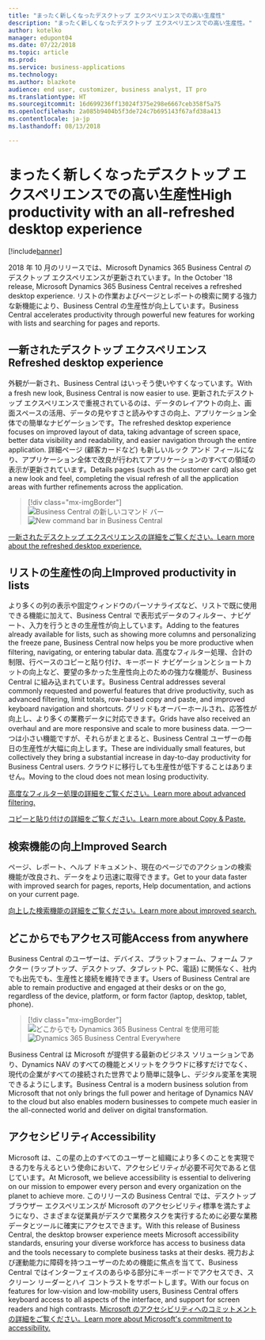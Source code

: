 ```yaml
---
title: "まったく新しくなったデスクトップ エクスペリエンスでの高い生産性"
description: "まったく新しくなったデスクトップ エクスペリエンスでの高い生産性。"
author: kotelko
manager: edupont04
ms.date: 07/22/2018
ms.topic: article
ms.prod: 
ms.service: business-applications
ms.technology: 
ms.author: blazkote
audience: end user, customizer, business analyst, IT pro
ms.translationtype: HT
ms.sourcegitcommit: 16d699236ff13024f375e298e6667ceb358f5a75
ms.openlocfilehash: 2a085b9404b5f3de724c7b695143f67afd38a413
ms.contentlocale: ja-jp
ms.lasthandoff: 08/13/2018

---
```


# <a name="high-productivity-with-an-all-refreshed-desktop-experience"></a><span data-ttu-id="60205-103">まったく新しくなったデスクトップ エクスペリエンスでの高い生産性</span><span class="sxs-lookup"><span data-stu-id="60205-103">High productivity with an all-refreshed desktop experience</span></span>

[!include[banner](../../includes/banner.md)]

<span data-ttu-id="60205-104">2018 年 10 月のリリースでは、Microsoft Dynamics 365 Business Central のデスクトップ エクスペリエンスが更新されています。</span><span class="sxs-lookup"><span data-stu-id="60205-104">In the October '18 release, Microsoft Dynamics 365 Business Central receives a refreshed desktop experience.</span></span> <span data-ttu-id="60205-105">リストの作業およびページとレポートの検索に関する強力な新機能により、Business Central の生産性が向上しています。</span><span class="sxs-lookup"><span data-stu-id="60205-105">Business Central accelerates productivity through powerful new features for working with lists and searching for pages and reports.</span></span>

## <a name="refreshed-desktop-experience"></a><span data-ttu-id="60205-106">一新されたデスクトップ エクスペリエンス</span><span class="sxs-lookup"><span data-stu-id="60205-106">Refreshed desktop experience</span></span>
<span data-ttu-id="60205-107">外観が一新され、Business Central はいっそう使いやすくなっています。</span><span class="sxs-lookup"><span data-stu-id="60205-107">With a fresh new look, Business Central is now easier to use.</span></span> <span data-ttu-id="60205-108">更新されたデスクトップ エクスペリエンスで重視されているのは、データのレイアウトの向上、画面スペースの活用、データの見やすさと読みやすさの向上、アプリケーション全体での簡単なナビゲーションです。</span><span class="sxs-lookup"><span data-stu-id="60205-108">The refreshed desktop experience focuses on improved layout of data, taking advantage of screen space, better data visibility and readability, and easier navigation through the entire application.</span></span> <span data-ttu-id="60205-109">詳細ページ (顧客カードなど) も新しいルック アンド フィールになり、アプリケーション全体で改良が行われてアプリケーションのすべての領域の表示が更新されています。</span><span class="sxs-lookup"><span data-stu-id="60205-109">Details pages (such as the customer card) also get a new look and feel, completing the visual refresh of all the application areas with further refinements across the application.</span></span>

> [!div class="mx-imgBorder"]
> <span data-ttu-id="60205-110">![Business Central の新しいコマンド バー](media/commanding.png "Business Central の新しいコマンド バー")</span><span class="sxs-lookup"><span data-stu-id="60205-110">![New command bar in Business Central](media/commanding.png "New command bar in Business Central")</span></span>

[<span data-ttu-id="60205-111">一新されたデスクトップ エクスペリエンスの詳細をご覧ください。</span><span class="sxs-lookup"><span data-stu-id="60205-111">Learn more about the refreshed desktop experience.</span></span>](refreshed-ux.md)

## <a name="improved-productivity-in-lists"></a><span data-ttu-id="60205-112">リストの生産性の向上</span><span class="sxs-lookup"><span data-stu-id="60205-112">Improved productivity in lists</span></span>
<span data-ttu-id="60205-113">より多くの列の表示や固定ウィンドウのパーソナライズなど、リストで既に使用できる機能に加えて、Business Central で表形式データのフィルター、ナビゲート、入力を行うときの生産性が向上しています。</span><span class="sxs-lookup"><span data-stu-id="60205-113">Adding to the features already available for lists, such as showing more columns and personalizing the freeze pane, Business Central now helps you be more productive when filtering, navigating, or entering tabular data.</span></span> <span data-ttu-id="60205-114">高度なフィルター処理、合計の制限、行ベースのコピーと貼り付け、キーボード ナビゲーションとショートカットの向上など、要望の多かった生産性向上のための強力な機能が、Business Central に組み込まれています。</span><span class="sxs-lookup"><span data-stu-id="60205-114">Business Central addresses several commonly requested and powerful features that drive productivity, such as advanced filtering, limit totals, row-based copy and paste, and improved keyboard navigation and shortcuts.</span></span> <span data-ttu-id="60205-115">グリッドもオーバーホールされ、応答性が向上し、より多くの業務データに対応できます。</span><span class="sxs-lookup"><span data-stu-id="60205-115">Grids have also received an overhaul and are more responsive and scale to more business data.</span></span> <span data-ttu-id="60205-116">一つ一つは小さい機能ですが、それらがまとまると、Business Central ユーザーの毎日の生産性が大幅に向上します。</span><span class="sxs-lookup"><span data-stu-id="60205-116">These are individually small features, but collectively they bring a substantial increase in day-to-day productivity for Business Central users.</span></span> <span data-ttu-id="60205-117">クラウドに移行しても生産性が低下することはありません。</span><span class="sxs-lookup"><span data-stu-id="60205-117">Moving to the cloud does not mean losing productivity.</span></span>

[<span data-ttu-id="60205-118">高度なフィルター処理の詳細をご覧ください。</span><span class="sxs-lookup"><span data-stu-id="60205-118">Learn more about advanced filtering.</span></span>](advanced-filtering.md)

[<span data-ttu-id="60205-119">コピーと貼り付けの詳細をご覧ください。</span><span class="sxs-lookup"><span data-stu-id="60205-119">Learn more about Copy & Paste.</span></span>](grid-and-copy-paste.md)

## <a name="improved-search"></a><span data-ttu-id="60205-120">検索機能の向上</span><span class="sxs-lookup"><span data-stu-id="60205-120">Improved Search</span></span>
<span data-ttu-id="60205-121">ページ、レポート、ヘルプ ドキュメント、現在のページでのアクションの検索機能が改良され、データをより迅速に取得できます。</span><span class="sxs-lookup"><span data-stu-id="60205-121">Get to your data faster with improved search for pages, reports, Help documentation, and actions on your current page.</span></span>

[<span data-ttu-id="60205-122">向上した検索機能の詳細をご覧ください。</span><span class="sxs-lookup"><span data-stu-id="60205-122">Learn more about improved search.</span></span>](improvements-to-search.md)

## <a name="access-from-anywhere"></a><span data-ttu-id="60205-123">どこからでもアクセス可能</span><span class="sxs-lookup"><span data-stu-id="60205-123">Access from anywhere</span></span>
<span data-ttu-id="60205-124">Business Central のユーザーは、デバイス、プラットフォーム、フォーム ファクター (ラップトップ、デスクトップ、タブレット PC、電話) に関係なく、社内でも出先でも、生産性と接続を維持できます。</span><span class="sxs-lookup"><span data-stu-id="60205-124">Users of Business Central are able to remain productive and engaged at their desks or on the go, regardless of the device, platform, or form factor (laptop, desktop, tablet, phone).</span></span>

> [!div class="mx-imgBorder"]
> <span data-ttu-id="60205-125">![どこからでも Dynamics 365 Business Central を使用可能](media/bc-apps2.png "Business Central のユーザーは、デスクトップ、携帯電話、タブレットのいずれでも生産性を維持できます")</span><span class="sxs-lookup"><span data-stu-id="60205-125">![Dynamics 365 Business Central Everywhere](media/bc-apps2.png "Business Central users can remain productive whether on a desktop, phone, or tablet")</span></span>

<span data-ttu-id="60205-126">Business Central は Microsoft が提供する最新のビジネス ソリューションであり、Dynamics NAV のすべての機能とメリットをクラウドに移すだけでなく、現代の企業がすべての接続された世界でより簡単に競争し、デジタル変革を実現できるようにします。</span><span class="sxs-lookup"><span data-stu-id="60205-126">Business Central is a modern business solution from Microsoft that not only brings the full power and heritage of Dynamics NAV to the cloud but also enables modern businesses to compete much easier in the all-connected world and deliver on digital transformation.</span></span>

## <a name="accessibility"></a><span data-ttu-id="60205-127">アクセシビリティ</span><span class="sxs-lookup"><span data-stu-id="60205-127">Accessibility</span></span>
<span data-ttu-id="60205-128">Microsoft は、この星の上のすべてのユーザーと組織により多くのことを実現できる力を与えるという使命において、アクセシビリティが必要不可欠であると信じています。</span><span class="sxs-lookup"><span data-stu-id="60205-128">At Microsoft, we believe accessibility is essential to delivering on our mission to empower every person and every organization on the planet to achieve more.</span></span> <span data-ttu-id="60205-129">このリリースの Business Central では、デスクトップ ブラウザー エクスペリエンスが Microsoft のアクセシビリティ標準を満たすようになり、さまざまな従業員がデスクで業務タスクを実行するために必要な業務データとツールに確実にアクセスできます。</span><span class="sxs-lookup"><span data-stu-id="60205-129">With this release of Business Central, the desktop browser experience meets Microsoft accessibility standards, ensuring your diverse workforce has access to business data and the tools necessary to complete business tasks at their desks.</span></span>
<span data-ttu-id="60205-130">視力および運動能力に障碍を持つユーザーのための機能に焦点を当てて、Business Central ではインターフェイスのあらゆる部分にキーボードでアクセスでき、スクリーン リーダーとハイ コントラストをサポートします。</span><span class="sxs-lookup"><span data-stu-id="60205-130">With our focus on features for low-vision and low-mobility users, Business Central offers keyboard access to all aspects of the interface, and support for screen readers and high contrasts.</span></span>
[<span data-ttu-id="60205-131">Microsoft のアクセシビリティへのコミットメントの詳細をご覧ください。</span><span class="sxs-lookup"><span data-stu-id="60205-131">Learn more about Microsoft's commitment to accessibility.</span></span>](https://aka.ms/microsoftaccessibility)

